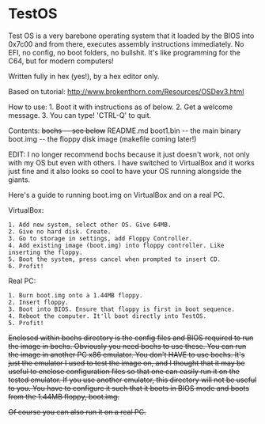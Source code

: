 # TestOS
Test OS is a very barebone operating system that it loaded by the BIOS into 0x7c00 and from there, executes assembly instructions immediately. No EFI, no config, no boot folders, no bullshit. It's like programming for the C64, but for modern computers!

Written fully in hex (yes!), by a hex editor only.

Based on tutorial: http://www.brokenthorn.com/Resources/OSDev3.html

How to use:
	1. Boot it with instructions as of below.
	2. Get a welcome message.
	3. You can type! 'CTRL-Q' to quit.

Contents:
	~~bochs -- see below~~
	README.md
	boot1.bin -- the main binary
	boot.img -- the floppy disk image (makefile coming later!)

EDIT: I no longer recommend bochs because it just doesn't work, not only with my OS but even with others. I have switched to VirtualBox and it works just fine and it also looks so cool to have your OS running alongside the giants.

Here's a guide to running boot.img on VirtualBox and on a real PC.

VirtualBox:

	1. Add new system, select other OS. Give 64MB.
	2. Give no hard disk. Create.
	3. Go to storage in settings, add Floppy Controller.
	4. Add existing image (boot.img) into floppy controller. Like inserting the floppy.
	5. Boot the system, press cancel when prompted to insert CD.
	6. Profit!

Real PC:

	1. Burn boot.img onto a 1.44MB floppy.
	2. Insert floppy.
	3. Boot into BIOS. Ensure that floppy is first in boot sequence.
	4. Reboot the computer. It'll boot directly into TestOS.
	5. Profit!

~~Enclosed within bochs directory is the config files and BIOS required to run the image in bochs. Obviously you need bochs to use these. You can run the image in another PC x86 emulator. You don't HAVE to use bochs. It's just the emulator I used to test the image on, and I thought that it may be useful to enclose configuration files so that one can easily run it on the tested emulator. If you use another emulator, this directory will not be useful to you. You have to configure it such that it boots in BIOS mode and boots from the 1.44MB floppy, boot.img.~~

~~Of course you can also run it on a real PC.~~
